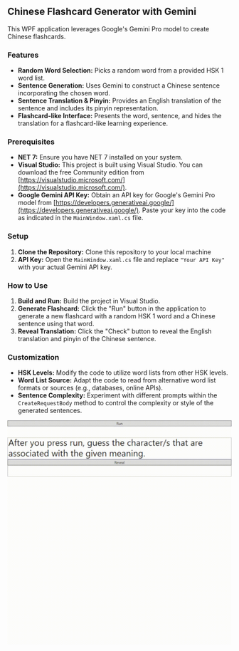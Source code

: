 ## Chinese Flashcard Generator with Gemini

This WPF application leverages Google's Gemini Pro model to create Chinese flashcards. 

### Features

* **Random Word Selection:** Picks a random word from a provided HSK 1 word list.
* **Sentence Generation:** Uses Gemini to construct a Chinese sentence incorporating the chosen word.
* **Sentence Translation & Pinyin:**  Provides an English translation of the sentence and includes its pinyin representation.
* **Flashcard-like Interface:** Presents the word, sentence, and hides the translation for a flashcard-like learning experience.

### Prerequisites

* **NET 7:**  Ensure you have NET 7 installed on your system.
* **Visual Studio:**  This project is built using Visual Studio. You can download the free Community edition from [https://visualstudio.microsoft.com/](https://visualstudio.microsoft.com/).
* **Google Gemini API Key:** Obtain an API key for Google's Gemini Pro model from [https://developers.generativeai.google/](https://developers.generativeai.google/). Paste your key into the code as indicated in the `MainWindow.xaml.cs` file.

### Setup

1. **Clone the Repository:**  Clone this repository to your local machine
2. **API Key:** Open the `MainWindow.xaml.cs` file and replace `"Your API Key"` with your actual Gemini API key.

### How to Use

1. **Build and Run:** Build the project in Visual Studio.
2. **Generate Flashcard:** Click the "Run" button in the application to generate a new flashcard with a random HSK 1 word and a Chinese sentence using that word.
3. **Reveal Translation:** Click the "Check" button to reveal the English translation and pinyin of the Chinese sentence.

### Customization

* **HSK Levels:** Modify the code to utilize word lists from other HSK levels.
* **Word List Source:** Adapt the code to read from alternative word list formats or sources (e.g., databases, online APIs).
* **Sentence Complexity:**  Experiment with different prompts within the `CreateRequestBody` method to control the complexity or style of the generated sentences.

![](https://github.com/Dopyo/WPF_Flashcard_Application/blob/main/WPFGIF.gif)
